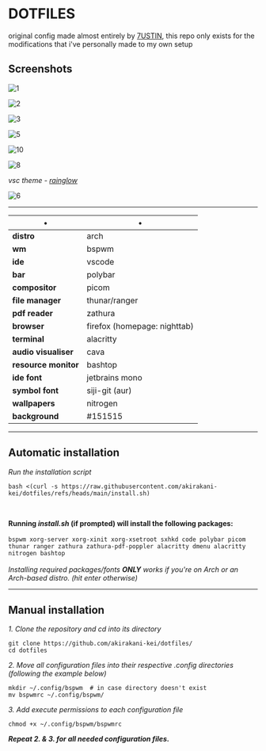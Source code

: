 # DOTFILES

original config made almost entirely by [7USTIN](https://github.com/7USTIN/dotfiles/), this repo only exists for the modifications that i've personally made to my own setup

## Screenshots

![1](https://github.com/user-attachments/assets/093089d0-15a2-49a2-ba2e-4d64921ffdf1)

![2](https://github.com/user-attachments/assets/bd1ccc59-8821-4b5e-8b86-e6a901776244)

![3](https://github.com/user-attachments/assets/97c40fa5-1833-482c-bd27-cfa55c9c8054)

![5](https://github.com/user-attachments/assets/49f48bae-ca9a-4e23-a3e9-3b9836ed13ef)

![10](https://github.com/user-attachments/assets/a27a6e70-ba59-4a95-9c4b-f91b5618a4b6)

![8](https://github.com/user-attachments/assets/ad0eb6c6-35ba-4b21-8eed-ecf8e1cf7ad1)

*vsc theme - [rainglow](https://vscodethemes.com/e/daylerees.rainglow/carbonight-contrast-rainglow?language=javascript)*

![6](https://github.com/user-attachments/assets/60242136-69b3-4c10-9a62-6052be96de59)

-----

•                       | • 
------------------------|-----------------------
**distro**              | arch
**wm**                  | bspwm
**ide**                 | vscode
**bar**                 | polybar
**compositor**          | picom
**file manager**        | thunar/ranger
**pdf reader**          | zathura
**browser**             | firefox (homepage: nighttab)
**terminal**            | alacritty
**audio visualiser**    | cava
**resource monitor**    | bashtop
**ide font**            | jetbrains mono
**symbol font**         | siji-git (aur)
**wallpapers**          | nitrogen
**background**          | #151515

-----

## Automatic installation

*Run the installation script* <br>
```shell
bash <(curl -s https://raw.githubusercontent.com/akirakani-kei/dotfiles/refs/heads/main/install.sh)
```

<br>

**Running *install.sh* (if prompted) will install the following packages:**
<br> <br>
`bspwm xorg-server xorg-xinit xorg-xsetroot sxhkd code polybar picom thunar ranger zathura zathura-pdf-poppler alacritty dmenu alacritty nitrogen bashtop`
<br> <br>
*Installing required packages/fonts **ONLY** works if you're on Arch or an Arch-based distro. (hit enter otherwise)*

-----

## Manual installation

*1. Clone the repository and cd into its directory* <br>
```shell
git clone https://github.com/akirakani-kei/dotfiles/
cd dotfiles
```
*2. Move all configuration files into their respective .config directories (following the example below)* <br>
```shell
mkdir ~/.config/bspwm  # in case directory doesn't exist
mv bspwmrc ~/.config/bspwm/
```
*3. Add execute permissions to each configuration file* <br>
```shell
chmod +x ~/.config/bspwm/bspwmrc
```

***Repeat 2. & 3. for all needed configuration files.***
<br>

